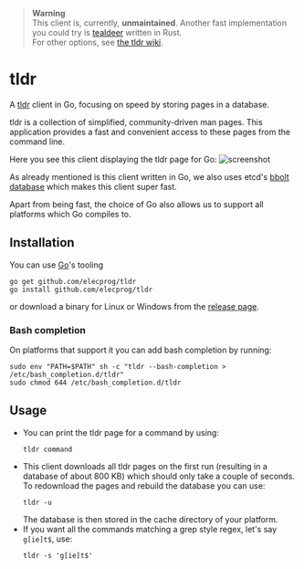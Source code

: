 > **Warning**  
> This client is, currently, **unmaintained**. Another fast implementation you could try is [tealdeer](https://github.com/dbrgn/tealdeer) written in Rust.  
> For other options, see [the tldr wiki](https://github.com/tldr-pages/tldr/wiki/tldr-pages-clients).

tldr
====

A [tldr](https://github.com/tldr-pages/tldr) client in Go, focusing on speed by storing pages in a database.

tldr is a collection of simplified, community-driven man pages. This application provides a fast and convenient access to these pages from the command line.

Here you see this client displaying the tldr page for Go:
![screenshot](screenshot.png)

As already mentioned is this client written in Go, we also uses etcd's [bbolt database](https://github.com/etcd-io/bbolt) which makes this client super fast.

Apart from being fast, the choice of Go also allows us to support all platforms which Go compiles to.

## Installation
You can use [Go](https://golang.org/)'s tooling

```
go get github.com/elecprog/tldr
go install github.com/elecprog/tldr
```

or download a binary for Linux or Windows from the [release page](https://github.com/elecprog/tldr/releases/latest/).

### Bash completion
On platforms that support it you can add bash completion by running:

```
sudo env "PATH=$PATH" sh -c "tldr --bash-completion > /etc/bash_completion.d/tldr"
sudo chmod 644 /etc/bash_completion.d/tldr
```

## Usage
- You can print the tldr page for a command by using:
  ```
  tldr command
  ```
- This client downloads all tldr pages on the first run (resulting in a database of about 800&nbsp;KB) which should only take a couple of seconds. To redownload the pages and rebuild the database you can use:
  ```
  tldr -u
  ```
  The database is then stored in the cache directory of your platform.
- If you want all the commands matching a grep style regex, let's say `g[ie]t$`, use:
  ```
  tldr -s 'g[ie]t$'
  ```
